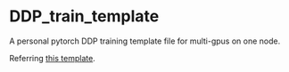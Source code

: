# DDP_train_template
A personal pytorch DDP training template file for multi-gpus on one node.

Referring [this template](https://gist.github.com/sgraaf/5b0caa3a320f28c27c12b5efeb35aa4c).